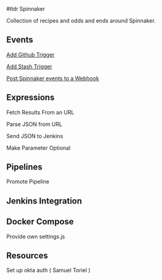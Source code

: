 #tldr Spinnaker

Collection of recipes and odds and ends around Spinnaker.

## Events

[Add Github Trigger](events/github.md)

[Add Stash Trigger](events/stash.md)

[Post Spinnaker events to a Webhook](events/webhooks.md)

## Expressions

Fetch Results From an URL

Parse JSON from URL

Send JSON to Jenkins

Make Parameter Optional

## Pipelines

Promote Pipeline

## Jenkins Integration

## Docker Compose

Provide own settings.js

## Resources

Set up okta auth ( Samuel Toriel )

